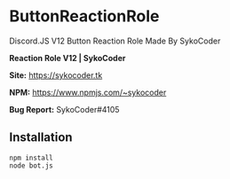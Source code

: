 # ButtonReactionRole
Discord.JS V12 Button Reaction Role Made By SykoCoder


**Reaction Role V12 | SykoCoder**

**Site:** https://sykocoder.tk

**NPM:** https://www.npmjs.com/~sykocoder

**Bug Report:** SykoCoder#4105

 ## Installation

```
npm install
node bot.js
```


